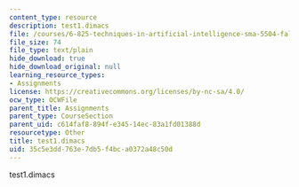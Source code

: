 ```yaml
---
content_type: resource
description: test1.dimacs
file: /courses/6-825-techniques-in-artificial-intelligence-sma-5504-fall-2002/35c5e3dd763e7db5f4bca0372a48c50d_test1.dimacs
file_size: 74
file_type: text/plain
hide_download: true
hide_download_original: null
learning_resource_types:
- Assignments
license: https://creativecommons.org/licenses/by-nc-sa/4.0/
ocw_type: OCWFile
parent_title: Assignments
parent_type: CourseSection
parent_uid: c614faf8-894f-e345-14ec-83a1fd01388d
resourcetype: Other
title: test1.dimacs
uid: 35c5e3dd-763e-7db5-f4bc-a0372a48c50d
---
```

test1.dimacs